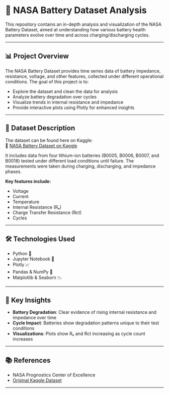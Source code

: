 # 🔋 NASA Battery Dataset Analysis

This repository contains an in-depth analysis and visualization of the NASA Battery Dataset, aimed at understanding how various battery health parameters evolve over time and across charging/discharging cycles.

---

## 📊 Project Overview

The NASA Battery Dataset provides time series data of battery impedance, resistance, voltage, and other features, collected under different operational conditions. The goal of this project is to:

- Explore the dataset and clean the data for analysis  
- Analyze battery degradation over cycles  
- Visualize trends in internal resistance and impedance  
- Provide interactive plots using Plotly for enhanced insights  

---

## 🧪 Dataset Description

The dataset can be found here on Kaggle:  
🔗 [NASA Battery Dataset on Kaggle](https://www.kaggle.com/datasets/patrickfleith/nasa-battery-dataset)

It includes data from four lithium-ion batteries (B0005, B0006, B0007, and B0018) tested under different load conditions until failure. The measurements were taken during charging, discharging, and impedance phases.

**Key features include:**

- Voltage  
- Current  
- Temperature  
- Internal Resistance (Rₑ)  
- Charge Transfer Resistance (Rct)  
- Cycles  

---

## 🛠️ Technologies Used

- Python 🐍  
- Jupyter Notebook 📓  
- Plotly 📈  
- Pandas & NumPy 🔢  
- Matplotlib & Seaborn 📉  

---

## 📌 Key Insights

- **Battery Degradation**: Clear evidence of rising internal resistance and impedance over time  
- **Cycle Impact**: Batteries show degradation patterns unique to their test conditions  
- **Visualizations**: Plots show Rₑ and Rct increasing as cycle count increases  

---

## 📚 References

- NASA Prognostics Center of Excellence  
- [Original Kaggle Dataset](https://www.kaggle.com/datasets/patrickfleith/nasa-battery-dataset)

---



